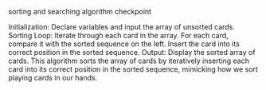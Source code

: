 sorting and searching algorithm checkpoint

Initialization: Declare variables and input the array of unsorted cards.
Sorting Loop: Iterate through each card in the array.
For each card, compare it with the sorted sequence on the left.
Insert the card into its correct position in the sorted sequence.
Output: Display the sorted array of cards.
This algorithm sorts the array of cards by iteratively inserting each card into its correct position in the sorted sequence, mimicking how we sort playing cards in our hands.
